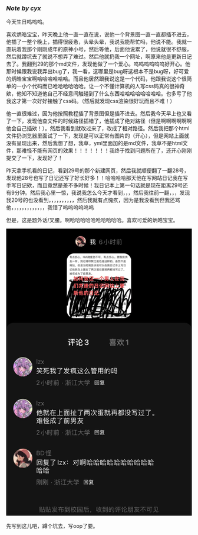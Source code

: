 ### *Note by cyx*

今天生日呜呜呜。

喜欢炳皓宝宝，昨天晚上他一直一直在说，说他一个背景图一直一直都插不进去，他插了一整个晚上，插得很疲惫，头晕头晕，我说我能帮忙吗，他说不能。我就一直玩着我那个刚刚成年的原神小号，然后等他，后面他说累了，他说就很不舒服，然后就蹲坑去了就说不想弄了难过。然后他就扔我一个网址，啊原来他是更新日记去了。我翻到29的那个md文件，发现他做了一个爱心。呜呜呜呜呜呜好开心。他那时候跟我说我弄出bug了，我一看，这哪里是bug呀这根本不是bug呀，好可爱的炳皓宝宝啊哈哈哈哈哈哈。而且他居然跟我说这是一个代码，他跟我说这个很简单的一小个代码而已哈哈哈哈哈哈。让一个不懂计算机的人写css码真的很神奇欸，他知不知道他自己不经意间触碰到了什么东西哈哈哈哈哈哈哈哈。也多亏了他我这才第一次好好接触了css码。（然后就发现css渲染很好玩而且不难！）

他一直很难过，因为他按照教程插了背景图但是插不进去。然后我今天早上也又看了一下，发现他查文件的时候路径插错了，他插成了绝对路径（但是啊啊啊啊啊啊他会自己插欸！）。然后我看到就改过来了，改成了相对路径。然后我把那个html文件扔浏览器里面试了一下，发现是可以正常有图片的（开心），但是网站上面就没有呈现出来，然后我想了想，我草，yml里面加的是md文件，我草不是html文件，那难怪不能有网页的效果！！！！！！！我终于找到问题所在了，还开心刚刚提交了一下，发现好了！

昨天拿手机看的日记，看到29号的那个新建网页，然后我就顺便翻了一翻28号，发现他28号也写了日记还写了好长好多！！哈哈哈哈那天他在写网站日记我在写手写日记欸，而且竟然是差不多时候！我日记本上第一句话就是现在距离29号还有9分钟。然后我心里一惊，我说我怎么今天才看到，，，然后我往前一翻，，，发现我20号的也没看到，，，，，，，，，，然后我就有点愧疚，因为是我没看到但我还骂他，，，，，，，，，，，，，我错了呜呜呜呜呜呜

但是，这是题外话/叉腰。啊哈哈哈哈哈哈哈哈哈哈。喜欢可爱的炳皓宝宝。

![](../../img/12/30thday.png)

先写到这儿吧，蹲个坑去，写oop了要。



